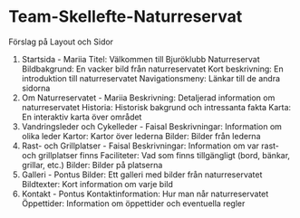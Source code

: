 # Team-Skellefte-Naturreservat
Förslag på Layout och Sidor
1. Startsida - Mariia
Titel: Välkommen till Bjuröklubb Naturreservat
Bildbakgrund: En vacker bild från naturreservatet
Kort beskrivning: En introduktion till naturreservatet
Navigationsmeny: Länkar till de andra sidorna
2. Om Naturreservatet - Mariia
Beskrivning: Detaljerad information om naturreservatet
Historia: Historisk bakgrund och intressanta fakta
Karta: En interaktiv karta över området
3. Vandringsleder och Cykelleder - Faisal
Beskrivningar: Information om olika leder
Kartor: Kartor över lederna
Bilder: Bilder från lederna
4. Rast- och Grillplatser - Faisal
Beskrivningar: Information om var rast- och grillplatser finns
Faciliteter: Vad som finns tillgängligt (bord, bänkar, grillar, etc.)
Bilder: Bilder på platserna
5. Galleri - Pontus
Bilder: Ett galleri med bilder från naturreservatet
Bildtexter: Kort information om varje bild
6. Kontakt - Pontus
Kontaktinformation: Hur man når naturreservatet
Öppettider: Information om öppettider och eventuella regler
